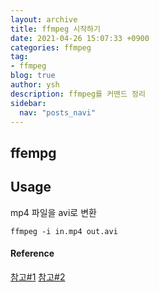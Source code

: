 ```yaml
---
layout: archive
title: ffmpeg 시작하기
date: 2021-04-26 15:07:33 +0900
categories: ffmpeg
tag:
- ffmpeg
blog: true
author: ysh
description: ffmpeg를 커맨드 정리
sidebar:
  nav: "posts_navi"
---
```


## ffempg

## Usage

mp4 파일을 avi로 변환
```
ffmpeg -i in.mp4 out.avi
```


#### Reference
[참고#1](https://gist.github.com/steven2358/ba153c642fe2bb1e47485962df07c730)
[참고#2](https://trac.ffmpeg.org/wiki/Encode/H.264)